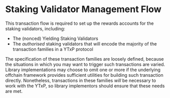 # Staking Validator Management Flow

This transaction flow is required to set up the rewards accounts for the staking validators, including:

- The (nonced) Yielding Staking Validators
- The _authorised_ staking validators that will encode the majority of the transaction families in a YTxP protocol

The specification of these transaction families are loosely defined, because the situations in which you may want to trigger such transactions are varied.
Library implementations may choose to omit one or more if the underlying offchain framework provides sufficient utilities for building such transaction directly.
Nonetheless, transactions in these families _will_ be necessary to work with the YTxP, so library implementors should ensure that these needs are met.
